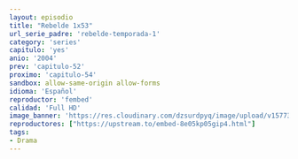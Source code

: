 ```yaml
---
layout: episodio
title: "Rebelde 1x53"
url_serie_padre: 'rebelde-temporada-1'
category: 'series'
capitulo: 'yes'
anio: '2004'
prev: 'capitulo-52'
proximo: 'capitulo-54'
sandbox: allow-same-origin allow-forms
idioma: 'Español'
reproductor: 'fembed'
calidad: 'Full HD'
image_banner: 'https://res.cloudinary.com/dzsurdpyq/image/upload/v1577313723/rebelde-temporada-1-min.jpg'
reproductores: ["https://upstream.to/embed-8e05kp05gip4.html"]
tags:
- Drama
---
```












